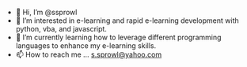 - 👋 Hi, I’m @ssprowl
- 👀 I’m interested in e-learning and rapid e-learning development with python, vba, and javascript.
- 🌱 I’m currently learning how to leverage different programming languages to enhance my e-learning skills.
- 📫 How to reach me ...
s.sprowl@yahoo.com

<!---
ssprowl/ssprowl is a ✨ special ✨ repository because its `README.md` (this file) appears on your GitHub profile.
You can click the Preview link to take a look at your changes.
--->
